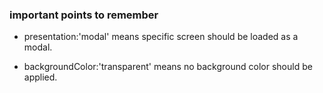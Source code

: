 ### important points to remember

- presentation:'modal' means specific screen should be loaded as a modal.

- backgroundColor:'transparent' means no background color should be applied.
